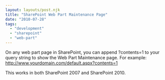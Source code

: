 ```yaml
---
layout: layouts/post.njk
title: "SharePoint Web Part Maintenance Page"
date: "2010-07-28"
tags: 
  - "development"
  - "sharepoint"
  - "web-part"
---
```


On any web part page in SharePoint, you can append ?contents=1 to your query string to show the Web Part Maintenance page. For example: http://www.yourdomain.com/default.aspx?contents=1

This works in both SharePoint 2007 and SharePoint 2010.
